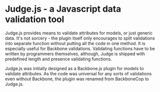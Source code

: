 # Judge.js - a Javascript data validation tool
Judge.js provides means to validate attributes for models, or just generic data. It's not sorcery - the plugin itself only encourages to split validations into separate function without putting all the code in one method. It is especially useful for Backbone validations.
Validating functions have to be written by programmers themselves, although, Judge is shipped with predefined length and presence validating functions.

Judge.js was initially designed as a Backbone.js plugin for models to validate attributes. As the code was universal for any sorts of validations even without Backbone, the plugin was renamed from BackboneCop to Judge.js.
